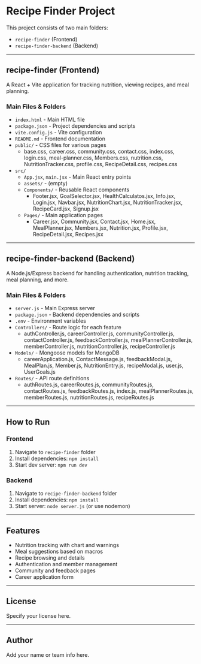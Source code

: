 # Recipe Finder Project

This project consists of two main folders:
- `recipe-finder` (Frontend)
- `recipe-finder-backend` (Backend)

---

## recipe-finder (Frontend)
A React + Vite application for tracking nutrition, viewing recipes, and meal planning.

### Main Files & Folders
- `index.html` - Main HTML file
- `package.json` - Project dependencies and scripts
- `vite.config.js` - Vite configuration
- `README.md` - Frontend documentation
- `public/` - CSS files for various pages
    - base.css, career.css, community.css, contact.css, index.css, login.css, meal-planner.css, Members.css, nutrition.css, NutritionTracker.css, profile.css, RecipeDetail.css, recipes.css
- `src/`
    - `App.jsx`, `main.jsx` - Main React entry points
    - `assets/` - (empty)
    - `Components/` - Reusable React components
        - Footer.jsx, GoalSelector.jsx, HealthCalculatos.jsx, Info.jsx, Login.jsx, Navbar.jsx, NutritionChart.jsx, NutritionTracker.jsx, RecipeCard.jsx, Signup.jsx
    - `Pages/` - Main application pages
        - Career.jsx, Community.jsx, Contact.jsx, Home.jsx, MealPlanner.jsx, Members.jsx, Nutrition.jsx, Profile.jsx, RecipeDetail.jsx, Recipes.jsx

---

## recipe-finder-backend (Backend)
A Node.js/Express backend for handling authentication, nutrition tracking, meal planning, and more.

### Main Files & Folders
- `server.js` - Main Express server
- `package.json` - Backend dependencies and scripts
- `.env` - Environment variables
- `Controllers/` - Route logic for each feature
    - authController.js, careerController.js, communityController.js, contactController.js, feedbackController.js, mealPlannerController.js, memberController.js, nutritionController.js, recipeController.js
- `Models/` - Mongoose models for MongoDB
    - careerApplication.js, ContactMessage.js, feedbackModal.js, MealPlan.js, Member.js, NutritionEntry.js, recipeModal.js, user.js, UserGoals.js
- `Routes/` - API route definitions
    - authRoutes.js, careerRoutes.js, communityRoutes.js, contactRoutes.js, feedbackRoutes.js, index.js, mealPlannerRoutes.js, memberRoutes.js, nutritionRoutes.js, recipeRoutes.js

---

## How to Run

### Frontend
1. Navigate to `recipe-finder` folder
2. Install dependencies: `npm install`
3. Start dev server: `npm run dev`

### Backend
1. Navigate to `recipe-finder-backend` folder
2. Install dependencies: `npm install`
3. Start server: `node server.js` (or use nodemon)

---

## Features
- Nutrition tracking with chart and warnings
- Meal suggestions based on macros
- Recipe browsing and details
- Authentication and member management
- Community and feedback pages
- Career application form

---

## License
Specify your license here.

---

## Author
Add your name or team info here.

